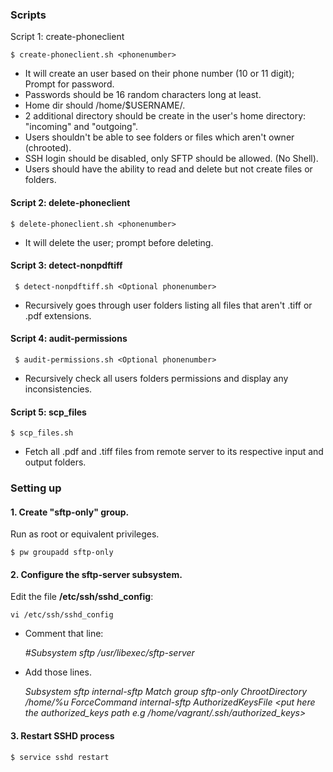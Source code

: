 ### Scripts

Script 1: create-phoneclient

``` $ create-phoneclient.sh <phonenumber> ```

* It will create an user based on their phone number (10 or 11 digit); Prompt for password. 
* Passwords should be 16 random characters long at least.
* Home dir should /home/$USERNAME/.
* 2 additional directory should be create in the user's home directory: "incoming" and "outgoing".
* Users shouldn't be able to see folders or files which aren't owner (chrooted).
* SSH login should be disabled, only SFTP should be allowed. (No Shell).
* Users should have the ability to read and delete but not create files or folders.

#### Script 2: delete-phoneclient

``` $ delete-phoneclient.sh <phonenumber> ```

* It will delete the user; prompt before deleting.

#### Script 3: detect-nonpdftiff

``` $ detect-nonpdftiff.sh <Optional phonenumber>```

* Recursively goes through user folders listing all files that aren't .tiff or .pdf extensions. 

#### Script 4: audit-permissions

``` $ audit-permissions.sh <Optional phonenumber>```

* Recursively check all users folders permissions and display any inconsistencies.

#### Script 5: scp_files

``` $ scp_files.sh ```

* Fetch all .pdf and .tiff files from remote server to its respective input and output folders. 

### Setting up

#### 1. Create "sftp-only" group.
  
Run as root or equivalent privileges.

 ``` $ pw groupadd sftp-only ```

#### 2. Configure the sftp-server subsystem.

Edit the file **/etc/ssh/sshd_config**:

``` vi /etc/ssh/sshd_config ```

* Comment that line:

   *#Subsystem      sftp    /usr/libexec/sftp-server*

* Add those lines.

     *Subsystem sftp internal-sftp*
       *Match group sftp-only*
       *ChrootDirectory /home/%u*
       *ForceCommand internal-sftp*
       *AuthorizedKeysFile <put here the authorized_keys path e.g /home/vagrant/.ssh/authorized_keys>*

#### 3. Restart SSHD process

  ``` $ service sshd restart ```
